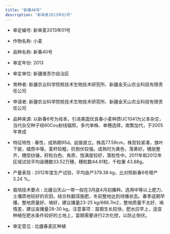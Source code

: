 ```yaml
---
title: "新春40号"
description: "新审麦2013年01号"
---
```

* 审定编号:  新审麦2013年01号

*  作物名称:  小麦

*  品种名称:  新春40号

*  审定年份:  2013

*  审定单位:  新疆维吾尔自治区

* 育种者:  新疆农业科学院核技术生物技术研究所、新疆金天山农业科技有限责任公司

*  申请者:  新疆农业科学院核技术生物技术研究所、新疆金天山农业科技有限责任公司

*  品种来源:  以新春6号为母本，引进美国优良春小麦种质UC1041为父本杂交，当代杂交种子经60Coγ射线辐照，多代单株、单穗选择，南繁加代，于2005年育成

*  特征特性 : 
春性，成熟期95d。幼苗直立。株高77.59cm，株型较紧凑，旗叶下披，蜡质中等。茎秆较粗，抗倒伏较强。成熟时为黄色，落黄好。穗层整齐，穗型纺锤，籽粒白色、角质、饱满度较好，落粒性中。2011年和2012年区域试验平均亩穗数33.52万穗，穗粒数44.81粒，千粒重 43.88g。
 
*  产量表现 : 
2012年度生产试验，平均亩产379.38 kg，比对照新春6号增产3.24 %。 

*  栽培技术要点 : 
北疆沿天山一带一般在3月底4月初播种。选用中等以上肥力、土壤质地较好的农田，结合秋翻深施肥，冬前整地达到待播状态。春季适期早播，整地质量好、墒好，建议播量23-25 kg/666.7m2，整地质量不太好、墒情差，建议亩播量28-30 kg。注意事项：苗期生长较快，肥水应早上，适宜种植在肥水条件较好的土地上，苗期需要进行2次化控，以防止倒伏。

*  审定意见 : 
北疆春麦区种植
